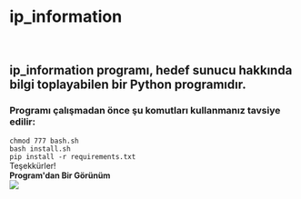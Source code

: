 <h1>ip_information</h1><br/>
<h2>ip_information programı, hedef sunucu hakkında bilgi toplayabilen bir Python programıdır.</h2>
<h3>Programı çalışmadan önce şu komutları kullanmanız tavsiye edilir: </h3>
<code>chmod 777 bash.sh</code><br/>
<code>bash install.sh</code><br/>
<code>pip install -r requirements.txt</code><br/>
Teşekkürler!<br/>
<strong>Program'dan Bir Görünüm</strong><br/>
<img src="https://github.com/cpu-astatine/ip_information/assets/87228325/819e864b-b9ab-4777-a740-47c5a9805adf">
